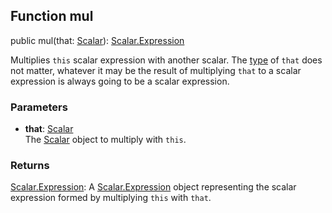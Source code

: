 ## Function mul

public mul(that: [Scalar](reference/v/0.2.1/quantities/Scalar)): [Scalar.Expression](reference/v/0.2.1/quantities/Scalar.Expression)

Multiplies `this` scalar expression with another scalar. The [type](reference/v/0.2.1/core/definitions/Evaluable/type)
of `that` does not matter, whatever it may be the result of multiplying `that` to
a scalar expression is always going to be a scalar expression.

### Parameters
* **that**: [Scalar](reference/v/0.2.1/quantities/Scalar)<br>
 The [Scalar](reference/v/0.2.1/quantities/Scalar) object to multiply with `this`.

### Returns
[Scalar.Expression](reference/v/0.2.1/quantities/Scalar.Expression):
A [Scalar.Expression](reference/v/0.2.1/quantities/Scalar.Expression) object
representing the scalar expression formed by multiplying `this` with `that`.